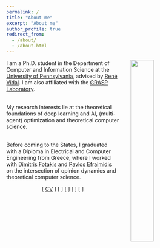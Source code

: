 ```yaml
---
permalink: /
title: "About me"
excerpt: "About me"
author_profile: true
redirect_from: 
  - /about/
  - /about.html
---
```

<p><img src="../images/bio3.jpg" width="35%" style="margin-left: 30px; float:right; margin-bottom: 10px;">
<span>
I am a Ph.D. student in the Department of Computer and Information Science at the 
    <a href="https://www.cis.upenn.edu/">University of Pennsylvania</a>, advised by 
    <a href="http://vision.jhu.edu/rvidal.html">René Vidal</a>. 
    I am also affiliated with the <a href="https://www.grasp.upenn.edu/">GRASP Laboratory</a>.
    <br>
<br>

My research interests lie at the theoretical foundations of deep learning and AI, (multi-agent) optimization and theoretical computer science.
<br>
<br>

Before coming to the States, I graduated with a Diploma in Electrical and Computer Engineering from Greece, where I worked with <a href="http://www.softlab.ntua.gr/~fotakis/">Dimitris Fotakis</a> and <a href="https://euclid.ee.duth.gr/">Pavlos Efraimidis</a> on the intersection of opinion dynamics and theoretical computer science. 

</span>
</p>
<div style="text-align: center; margin-right: 10%">
  [ <a href="/_pages/Resume_Konstantinos_Emmanouilidis_v2025.pdf">CV</a> ]  
  [ <a href="mailto:ekostas@seas.upenn.edu"><i class="fas fa-fw fa-envelope icon-pad-right"></i></a> ]  
  [ <a href="https://scholar.google.com/citations?user=D1tFaHgAAAAJ&hl=el"><i class="ai ai-google-scholar ai-fw icon-pad-right"></i></a> ]  
  [ <a href="http://www.linkedin.com/in/emmanouilidisk/"><i class="fab fa-linkedin"></i></a> ]   
  [ <a href="https://github.com/emmanouilidisk"><i class="fab fa-github"></i></a> ]  
</div>
<!--  
<h2>Research!</h2>
I am deeply passionate about understanding how AI really works at a foundational level. My research focuses on building the theoretical foundations that shape today’s learning systems, using a blend of algorithmic ideas and optimization techniques. I believe that only with a solid understanding and a strong scientific framework can we ensure the safe, reliable, and impactful integration of AI into our everyday lives.   
I am, also, fascinated by the dynamics in multi-agent environments, where (AI) agents interact and make decisions based on their individual goals and incentives. In such complex environments, I enjoy merging game theory with optimization to orchestrate meaningful interactions between agents, ensuring that the whole system functions effectively. 
<!-- If you are interested in any of the above ideas, feel free to send me an <a href="mailto:emmanouilidis.kons@gmail.com">email</a>!  
-->
<!--
I am deeply interested in understanding the fundamental principles that govern modern AI systems. My work focuses on developing rigorous theoretical frameworks for machine learning, using a blend of tools from optimization, statistics, and theoretical computer science.  

In particular, I study:  
- **Optimization dynamics:** Understanding large-scale learning through the lens of optimization algorithms.  
- **Multi-agent interactions:** Designing principled frameworks where agents with distinct objectives interact in a cohesive and efficient way.
- **Robust learning systems:** Building certifiable guarantees for safe and reliable AI.   

Ultimately, my goal is to bridge theory and practice to ensure that AI is not only powerful, but also trustworthy and beneficial in real-world settings.
-->

<h2>Selected Honors & Awards</h2>  
<li> International Mathematics Competition (IMC) 
<span style="position: relative;"><b>Bronze Medal</b></span> </li>  
<li> IEEExtreme 13.0 Collegiate Programming Competition    
<span style="position: relative;"><b>top 10% worldwide</b></span>  
</li>
<li> South Eastern European Mathematical Olympiad (SEEMOUS)    
<span style="position: relative;"><b>Bronze Medal (2x) </b></span>
</li>


<h2>Publications &amp; Research</h2>
<li> <b>Shuffling the Data, Stretching the Step-size: Sharper Bias In Constant Step-size SGD </b>
<br> <span style="position: relative;"><i> Konstantinos Emmanouilidis, Emmanouil V. Vlatakis, Renè Vidal</i>
  <br> <i> </i>
<li> <b> SSD: A Sparse Semantic Defense Against Semantic Adversarial Attacks to Image Classifiers</b>
<br> <span style="position: relative;"><i>Nghia Nguyen, Darshan Thaker, Konstantinos Emmanouilidis, Tianjiao Ding, Renè Vidal</i>
  <br> <i> </i>
<li><b>Certifiably Robust Classifiers: Bridging the Gap Between Theory and Practice</b>
  <br> <span style="position: relative;"><i>Konstantinos Emmanouilidis, Nghia Nguyen, Tianjiao Ding, Nicolas Loizou, Renè Vidal</i>
  <br> <i> </i>
<li><b>Stochastic Extragradient with Random Reshuffling: Improved Convergence for VIs</b>
  <br> <span style="position: relative;"><i><b>Konstantinos Emmanouilidis</b>, Renè Vidal, Nicolas Loizou</i>
  <br> <i>In the 27th International Conference on Artificial Intelligence and Statistics (AISTATS 2024),   
</i>
<br> <a href="https://arxiv.org/abs/2403.07148"> [Arxiv]</a>, <a href="https://github.com/emmanouilidisk/Stochastic-ExtraGradient-with-Random-Reshuffling"> [Code] </a>
<li> <b>Opinion Dynamics in Graphs with Hidden Links</b>
  <br> <span style="position: relative; "><i>Undergraduate Thesis, w/ Dimitris Fotakis, Pavlos Efraimidis</i></span>
</li> 

<h2>Professional Service</h2>
<li>Reviewer: ICLR 2024, ICML 2024, JMRL 2024, AISTATS 2025, 2026, ICLR 2026
<li>Organizer: Workshop on Machine Learning and Optimization, IEEE CISS 2023
<li>Volunteer: Deepmath 2024
</li> 
